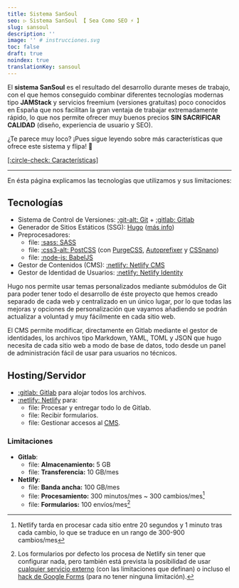 ```yaml
---
title: Sistema SanSoul
seo: ▷ Sistema SanSoul 【 Sea Como SEO ⚡️ 】
slug: sansoul
description: ''
image: '' # instrucciones.svg
toc: false
draft: true
noindex: true
translationKey: sansoul
---
```


El **sistema SanSoul** es el resultado del desarrollo durante meses de trabajo, con el que hemos conseguido combinar diferentes tecnologías modernas tipo **JAMStack** y servicios freemium (versiones gratuitas) poco conocidos en España que nos facilitan la gran ventaja de trabajar extremadamente rápido, lo que nos permite ofrecer muy buenos precios **SIN SACRIFICAR CALIDAD** (diseño, experiencia de usuario y SEO).

¿Te parece muy loco? ¡Pues sigue leyendo sobre más características que ofrece este sistema y flipa! 🤩

[[:circle-check: Características]](#caracteristicas)

---

En ésta página explicamos las tecnologías que utilizamos y sus limitaciones:


## Tecnologías

- Sistema de Control de Versiones: [:git-alt: Git](https://git-scm.com/) + [:gitlab: Gitlab](https://gitlab.com/)
- Generador de Sitios Estáticos (SSG): [Hugo](https://gohugo.io/) ([más info](https://es.wikipedia.org/wiki/Hugo_(software)))
- Preprocesadores:
  - file: [:sass: SASS](https://sass-lang.com/)
  - file: [:css3-alt: PostCSS](https://postcss.org/) (con [PurgeCSS](https://purgecss.com/), [Autoprefixer](https://autoprefixer.github.io/) y [CSSnano](https://cssnano.co/))
  - file: [:node-js: BabelJS](https://babeljs.io/)
- Gestor de Contenidos (CMS): [:netlify: Netlify CMS](https://www.netlifycms.org/)
- Gestor de Identidad de Usuarios: [:netlify: Netlify Identity](https://docs.netlify.com/visitor-access/identity/)

Hugo nos permite usar temas personalizados mediante submódulos de Git para poder tener todo el desarrollo de éste proyecto que hemos creado separado de cada web y centralizado en un único lugar, por lo que todas las mejoras y opciones de personalización que vayamos añadiendo se podrán actualizar a voluntad y muy fácilmente en cada sitio web.

El CMS permite modificar, directamente en Gitlab mediante el gestor de identidades, los archivos tipo Markdown, YAML, TOML y JSON que hugo necesita de cada sitio web a modo de base de datos, todo desde un panel de administración fácil de usar para usuarios no técnicos.


## Hosting/Servidor

- [:gitlab: Gitlab](https://gitlab.com/) para alojar todos los archivos.
- [:netlify: Netlify](https://netlify.app/) para:
  - file: Procesar y entregar todo lo de Gitlab.
  - file: Recibir formularios.
  - file: Gestionar accesos al [CMS](/cms).


### Limitaciones

- __Gitlab__:
  - file: __Almacenamiento:__ 5 GB
  - file: __Transferencia:__ 10 GB/mes
- __Netlify__:
  - file: __Banda ancha:__ 100 GB/mes
  - file: __Procesamiento:__ 300 minutos/mes ~ 300 cambios/mes[^procesamiento-netlify]
  - file: __Formularios:__ 100 envíos/mes[^formularios-netlify]

[^procesamiento-netlify]: Netlify tarda en procesar cada sitio entre 20 segundos y 1 minuto tras cada cambio, lo que se traduce en un rango de 300-900 cambios/mes

[^formularios-netlify]: Los formularios por defecto los procesa de Netlify sin tener que configurar nada, pero también está prevista la posibilidad de usar [cualquier servicio externo](/resto/#otros) (con las limitaciones que definan) o incluso el [hack de Google Forms](/resto/#google-forms) (para no tener ninguna limitación).

